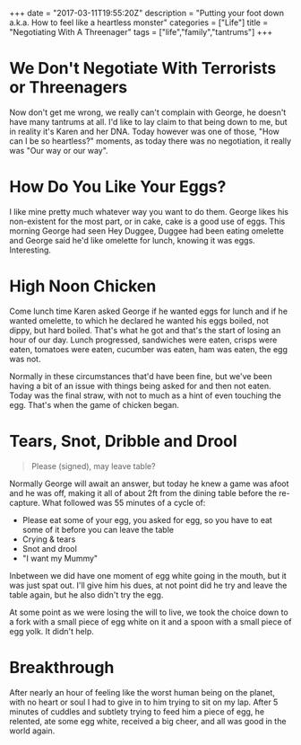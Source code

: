 +++
date = "2017-03-11T19:55:20Z"
description = "Putting your foot down a.k.a. How to feel like a heartless monster"
categories = ["Life"]
title = "Negotiating With A Threenager"
tags = ["life","family","tantrums"]
+++

# We Don't Negotiate With Terrorists or Threenagers

Now don't get me wrong, we really can't complain with George, he doesn't have many tantrums at all.  I'd like to lay claim to that being down to me, but in reality it's Karen and her DNA.  Today however was one of those, "How can I be so heartless?" moments, as today there was no negotiation, it really was "Our way or our way".

# How Do You Like Your Eggs?

I like mine pretty much whatever way you want to do them.  George likes his non-existent for the most part, or in cake, cake is a good use of eggs.  This morning George had seen Hey Duggee, Duggee had been eating omelette and George said he'd like omelette for lunch, knowing it was eggs.  Interesting.

# High Noon Chicken

Come lunch time Karen asked George if he wanted eggs for lunch and if he wanted omelette, to which he declared he wanted his eggs boiled, not dippy, but hard boiled.  That's what he got and that's the start of losing an hour of our day.  Lunch progressed, sandwiches were eaten, crisps were eaten, tomatoes were eaten, cucumber was eaten, ham was eaten, the egg was not.

Normally in these circumstances that'd have been fine, but we've been having a bit of an issue with things being asked for and then not eaten.  Today was the final straw, with not to much as a hint of even touching the egg.  That's when the game of chicken began.

# Tears, Snot, Dribble and Drool

> Please (signed), may leave table?

Normally George will await an answer, but today he knew a game was afoot and he was off, making it all of about 2ft from the dining table before the re-capture.  What followed was 55 minutes of a cycle of:

* Please eat some of your egg, you asked for egg, so you have to eat some of it before you can leave the table
* Crying &amp; tears
* Snot and drool
* "I want my Mummy"

Inbetween we did have one moment of egg white going in the mouth, but it was just spat out.  I'll give him his dues, at not point did he try and leave the table again, but he also didn't try the egg.

At some point as we were losing the will to live, we took the choice down to a fork with a small piece of egg white on it and a spoon with a small piece of egg yolk.  It didn't help.

# Breakthrough

After nearly an hour of feeling like the worst human being on the planet, with no heart or soul I had to give in to him trying to sit on my lap.  After 5 minutes of cuddles and subtlety trying to feed him a piece of egg, he relented, ate some egg white, received a big cheer, and all was good in the world again.